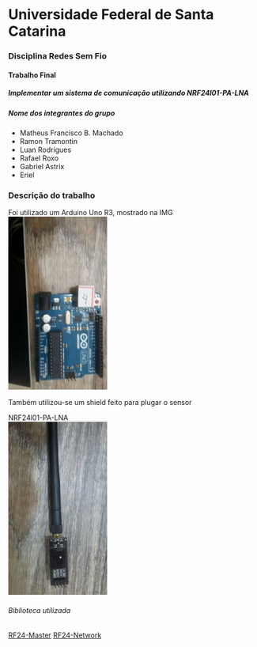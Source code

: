 # Universidade Federal de Santa Catarina
### Disciplina Redes Sem Fio

#### Trabalho Final
##### Implementar um sistema de comunicação utilizando NRF24l01-PA-LNA


##### Nome dos integrantes do grupo
* Matheus Francisco B. Machado
* Ramon Tramontin 
* Luan Rodrigues
* Rafael Roxo
* Gabriel Astrix
* Eriel 


### Descrição do trabalho

Foi utilizado um Arduino Uno R3, mostrado na IMG
<br>
<img src="arduino.jpeg" width="200" height="350" />

Também utilizou-se um shield feito para plugar o sensor

NRF24l01-PA-LNA
<br>
<img src="antena.jpeg" width="200" height="350" />


###### Biblioteca utilizada

<a href="https://github.com/matheusfrancisco/Redes-Sem-Fio-NRF24l01-PA-LNA/tree/master/src/RF24-master" >RF24-Master</a>
<a href="https://github.com/matheusfrancisco/Redes-Sem-Fio-NRF24l01-PA-LNA/tree/master/src/RF24Network-Development" >RF24-Network</a>
